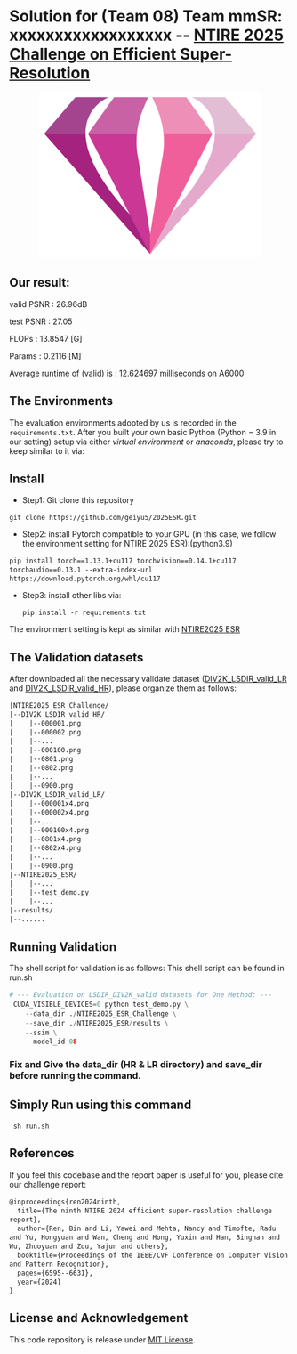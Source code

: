 # Solution for (Team 08) Team mmSR: xxxxxxxxxxxxxxxxxx -- [NTIRE 2025 Challenge on Efficient Super-Resolution](https://cvlai.net/ntire/2025/)

<div align=center>
<img src="https://github.com/Amazingren/NTIRE2025_ESR/blob/main/figs/logo.png" width="400px"/> 
</div>

## Our result:
valid PSNR : 26.96dB

test PSNR : 27.05

FLOPs : 13.8547 [G]

Params : 0.2116 [M]

Average runtime of (valid) is : 12.624697 milliseconds on A6000

## The Environments

The evaluation environments adopted by us is recorded in the `requirements.txt`. After you built your own basic Python (Python = 3.9 in our setting) setup via either *virtual environment* or *anaconda*, please try to keep similar to it via:


## Install

- Step1: Git clone this repository
````  
git clone https://github.com/geiyu5/2025ESR.git
````
- Step2: install Pytorch compatible to your GPU (in this case, we follow the environment setting for NTIRE 2025 ESR):(python3.9)
````  
pip install torch==1.13.1+cu117 torchvision==0.14.1+cu117 torchaudio==0.13.1 --extra-index-url https://download.pytorch.org/whl/cu117
````
- Step3: install other libs via:
  ````
  pip install -r requirements.txt
  ````

The environment setting is kept as similar with [NTIRE2025 ESR](https://github.com/Amazingren/NTIRE2025_ESR)


## The Validation datasets
After downloaded all the necessary validate dataset ([DIV2K_LSDIR_valid_LR](https://drive.google.com/file/d/1YUDrjUSMhhdx1s-O0I1qPa_HjW-S34Yj/view?usp=sharing) and [DIV2K_LSDIR_valid_HR](https://drive.google.com/file/d/1z1UtfewPatuPVTeAAzeTjhEGk4dg2i8v/view?usp=sharing)), please organize them as follows:

```
|NTIRE2025_ESR_Challenge/
|--DIV2K_LSDIR_valid_HR/
|    |--000001.png
|    |--000002.png
|    |--...
|    |--000100.png
|    |--0801.png
|    |--0802.png
|    |--...
|    |--0900.png
|--DIV2K_LSDIR_valid_LR/
|    |--000001x4.png
|    |--000002x4.png
|    |--...
|    |--000100x4.png
|    |--0801x4.png
|    |--0802x4.png
|    |--...
|    |--0900.png
|--NTIRE2025_ESR/
|    |--...
|    |--test_demo.py
|    |--...
|--results/
|--......
```

## Running Validation
The shell script for validation is as follows: 
This shell script can be found in run.sh
```python
# --- Evaluation on LSDIR_DIV2K_valid datasets for One Method: ---
 CUDA_VISIBLE_DEVICES=0 python test_demo.py \
    --data_dir ./NTIRE2025_ESR_Challenge \
    --save_dir ./NTIRE2025_ESR/results \
    --ssim \
    --model_id 08
```

### Fix and Give the data_dir (HR & LR directory) and save_dir before running the command.

## Simply Run using this command
 ````
  sh run.sh
  ````


## References
If you feel this codebase and the report paper is useful for you, please cite our challenge report:
```
@inproceedings{ren2024ninth,
  title={The ninth NTIRE 2024 efficient super-resolution challenge report},
  author={Ren, Bin and Li, Yawei and Mehta, Nancy and Timofte, Radu and Yu, Hongyuan and Wan, Cheng and Hong, Yuxin and Han, Bingnan and Wu, Zhuoyuan and Zou, Yajun and others},
  booktitle={Proceedings of the IEEE/CVF Conference on Computer Vision and Pattern Recognition},
  pages={6595--6631},
  year={2024}
}
```


## License and Acknowledgement
This code repository is release under [MIT License](LICENSE). 
